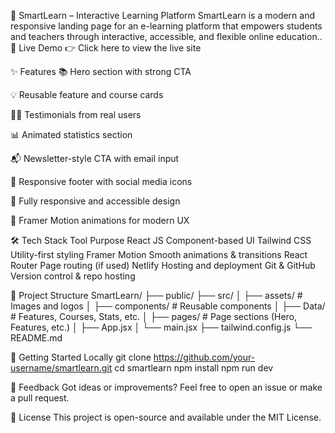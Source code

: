 🧠 SmartLearn – Interactive Learning Platform
SmartLearn is a modern and responsive landing page for an e-learning platform that empowers students and teachers through interactive, accessible, and flexible online education..
🚀 Live Demo
👉 Click here to view the live site

✨ Features
📚 Hero section with strong CTA

💡 Reusable feature and course cards

🧑‍🏫 Testimonials from real users

📊 Animated statistics section

📬 Newsletter-style CTA with email input

🦶 Responsive footer with social media icons

🎨 Fully responsive and accessible design

🧩 Framer Motion animations for modern UX

🛠️ Tech Stack
Tool	Purpose
React JS	Component-based UI
Tailwind CSS	Utility-first styling
Framer Motion	Smooth animations & transitions
React Router	Page routing (if used)
Netlify	Hosting and deployment
Git & GitHub	Version control & repo hosting

📁 Project Structure
SmartLearn/
├── public/
├── src/
│   ├── assets/          # Images and logos
│   ├── components/      # Reusable components
│   ├── Data/            # Features, Courses, Stats, etc.
│   ├── pages/           # Page sections (Hero, Features, etc.)
│   ├── App.jsx
│   └── main.jsx
├── tailwind.config.js
└── README.md





📌 Getting Started Locally
git clone https://github.com/your-username/smartlearn.git
cd smartlearn
npm install
npm run dev



💬 Feedback
Got ideas or improvements? Feel free to open an issue or make a pull request.

📝 License
This project is open-source and available under the MIT License.

